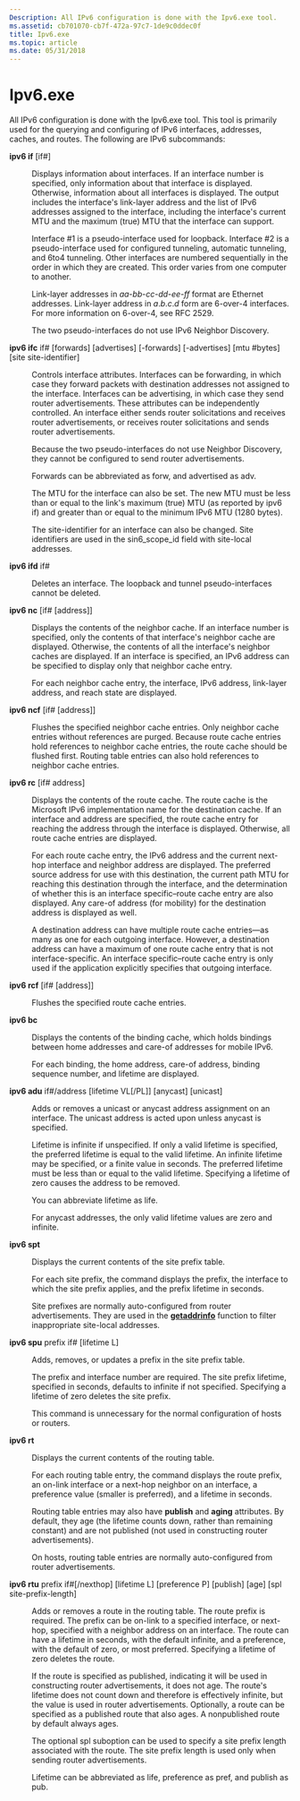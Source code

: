 ```yaml
---
Description: All IPv6 configuration is done with the Ipv6.exe tool.
ms.assetid: cb701070-cb7f-472a-97c7-1de9c0ddec0f
title: Ipv6.exe
ms.topic: article
ms.date: 05/31/2018
---
```


# Ipv6.exe

All IPv6 configuration is done with the Ipv6.exe tool. This tool is primarily used for the querying and configuring of IPv6 interfaces, addresses, caches, and routes. The following are IPv6 subcommands:

<dl> <dt>

<span id="ipv6_if__if__"></span><span id="IPV6_IF__IF__"></span>**ipv6 if** \[if\#\]
</dt> <dd>

Displays information about interfaces. If an interface number is specified, only information about that interface is displayed. Otherwise, information about all interfaces is displayed. The output includes the interface's link-layer address and the list of IPv6 addresses assigned to the interface, including the interface's current MTU and the maximum (true) MTU that the interface can support.

Interface \#1 is a pseudo-interface used for loopback. Interface \#2 is a pseudo-interface used for configured tunneling, automatic tunneling, and 6to4 tunneling. Other interfaces are numbered sequentially in the order in which they are created. This order varies from one computer to another.

Link-layer addresses in *aa*-*bb*-*cc*-*dd*-*ee*-*ff* format are Ethernet addresses. Link-layer address in *a*.*b*.*c*.*d* form are 6-over-4 interfaces. For more information on 6-over-4, see RFC 2529.

The two pseudo-interfaces do not use IPv6 Neighbor Discovery.

</dd> <dt>

<span id="ipv6_ifc_if___forwards___advertises___-forwards___-advertises___mtu__bytes___site_site-identifier_"></span><span id="IPV6_IFC_IF___FORWARDS___ADVERTISES___-FORWARDS___-ADVERTISES___MTU__BYTES___SITE_SITE-IDENTIFIER_"></span>**ipv6 ifc** if\# \[forwards\] \[advertises\] \[-forwards\] \[-advertises\] \[mtu \#bytes\] \[site site-identifier\]
</dt> <dd>

Controls interface attributes. Interfaces can be forwarding, in which case they forward packets with destination addresses not assigned to the interface. Interfaces can be advertising, in which case they send router advertisements. These attributes can be independently controlled. An interface either sends router solicitations and receives router advertisements, or receives router solicitations and sends router advertisements.

Because the two pseudo-interfaces do not use Neighbor Discovery, they cannot be configured to send router advertisements.

Forwards can be abbreviated as forw, and advertised as adv.

The MTU for the interface can also be set. The new MTU must be less than or equal to the link's maximum (true) MTU (as reported by ipv6 if) and greater than or equal to the minimum IPv6 MTU (1280 bytes).

The site-identifier for an interface can also be changed. Site identifiers are used in the sin6\_scope\_id field with site-local addresses.

</dd> <dt>

<span id="ipv6_ifd_if_"></span><span id="IPV6_IFD_IF_"></span>**ipv6 ifd** if\#
</dt> <dd>

Deletes an interface. The loopback and tunnel pseudo-interfaces cannot be deleted.

</dd> <dt>

<span id="ipv6_nc__if___address__"></span><span id="IPV6_NC__IF___ADDRESS__"></span>**ipv6 nc** \[if\# \[address\]\]
</dt> <dd>

Displays the contents of the neighbor cache. If an interface number is specified, only the contents of that interface's neighbor cache are displayed. Otherwise, the contents of all the interface's neighbor caches are displayed. If an interface is specified, an IPv6 address can be specified to display only that neighbor cache entry.

For each neighbor cache entry, the interface, IPv6 address, link-layer address, and reach state are displayed.

</dd> <dt>

<span id="ipv6_ncf__if___address__"></span><span id="IPV6_NCF__IF___ADDRESS__"></span>**ipv6 ncf** \[if\# \[address\]\]
</dt> <dd>

Flushes the specified neighbor cache entries. Only neighbor cache entries without references are purged. Because route cache entries hold references to neighbor cache entries, the route cache should be flushed first. Routing table entries can also hold references to neighbor cache entries.

</dd> <dt>

<span id="ipv6_rc__if__address_"></span><span id="IPV6_RC__IF__ADDRESS_"></span>**ipv6 rc** \[if\# address\]
</dt> <dd>

Displays the contents of the route cache. The route cache is the Microsoft IPv6 implementation name for the destination cache. If an interface and address are specified, the route cache entry for reaching the address through the interface is displayed. Otherwise, all route cache entries are displayed.

For each route cache entry, the IPv6 address and the current next-hop interface and neighbor address are displayed. The preferred source address for use with this destination, the current path MTU for reaching this destination through the interface, and the determination of whether this is an interface specific–route cache entry are also displayed. Any care-of address (for mobility) for the destination address is displayed as well.

A destination address can have multiple route cache entries—as many as one for each outgoing interface. However, a destination address can have a maximum of one route cache entry that is not interface-specific. An interface specific–route cache entry is only used if the application explicitly specifies that outgoing interface.

</dd> <dt>

<span id="ipv6_rcf__if___address__"></span><span id="IPV6_RCF__IF___ADDRESS__"></span>**ipv6 rcf** \[if\# \[address\]\]
</dt> <dd>

Flushes the specified route cache entries.

</dd> <dt>

<span id="ipv6_bc"></span><span id="IPV6_BC"></span>**ipv6 bc**
</dt> <dd>

Displays the contents of the binding cache, which holds bindings between home addresses and care-of addresses for mobile IPv6.

For each binding, the home address, care-of address, binding sequence number, and lifetime are displayed.

</dd> <dt>

<span id="ipv6_adu_if__address__lifetime_VL__PL____anycast___unicast_"></span><span id="ipv6_adu_if__address__lifetime_vl__pl____anycast___unicast_"></span><span id="IPV6_ADU_IF__ADDRESS__LIFETIME_VL__PL____ANYCAST___UNICAST_"></span>**ipv6 adu** if\#/address \[lifetime VL\[/PL\]\] \[anycast\] \[unicast\]
</dt> <dd>

Adds or removes a unicast or anycast address assignment on an interface. The unicast address is acted upon unless anycast is specified.

Lifetime is infinite if unspecified. If only a valid lifetime is specified, the preferred lifetime is equal to the valid lifetime. An infinite lifetime may be specified, or a finite value in seconds. The preferred lifetime must be less than or equal to the valid lifetime. Specifying a lifetime of zero causes the address to be removed.

You can abbreviate lifetime as life.

For anycast addresses, the only valid lifetime values are zero and infinite.

</dd> <dt>

<span id="ipv6_spt"></span><span id="IPV6_SPT"></span>**ipv6 spt**
</dt> <dd>

Displays the current contents of the site prefix table.

For each site prefix, the command displays the prefix, the interface to which the site prefix applies, and the prefix lifetime in seconds.

Site prefixes are normally auto-configured from router advertisements. They are used in the [**getaddrinfo**](/windows/desktop/api/Ws2tcpip/nf-ws2tcpip-getaddrinfo) function to filter inappropriate site-local addresses.

</dd> <dt>

<span id="ipv6_spu_prefix_if___lifetime_L_"></span><span id="ipv6_spu_prefix_if___lifetime_l_"></span><span id="IPV6_SPU_PREFIX_IF___LIFETIME_L_"></span>**ipv6 spu** prefix if\# \[lifetime L\]
</dt> <dd>

Adds, removes, or updates a prefix in the site prefix table.

The prefix and interface number are required. The site prefix lifetime, specified in seconds, defaults to infinite if not specified. Specifying a lifetime of zero deletes the site prefix.

This command is unnecessary for the normal configuration of hosts or routers.

</dd> <dt>

<span id="ipv6_rt"></span><span id="IPV6_RT"></span>**ipv6 rt**
</dt> <dd>

Displays the current contents of the routing table.

For each routing table entry, the command displays the route prefix, an on-link interface or a next-hop neighbor on an interface, a preference value (smaller is preferred), and a lifetime in seconds.

Routing table entries may also have **publish** and **aging** attributes. By default, they age (the lifetime counts down, rather than remaining constant) and are not published (not used in constructing router advertisements).

On hosts, routing table entries are normally auto-configured from router advertisements.

</dd> <dt>

<span id="ipv6_rtu_prefix_if___nexthop___lifetime_L___preference_P___publish___age___spl_site-prefix-length_"></span><span id="ipv6_rtu_prefix_if___nexthop___lifetime_l___preference_p___publish___age___spl_site-prefix-length_"></span><span id="IPV6_RTU_PREFIX_IF___NEXTHOP___LIFETIME_L___PREFERENCE_P___PUBLISH___AGE___SPL_SITE-PREFIX-LENGTH_"></span>**ipv6 rtu** prefix if\#\[/nexthop\] \[lifetime L\] \[preference P\] \[publish\] \[age\] \[spl site-prefix-length\]
</dt> <dd>

Adds or removes a route in the routing table. The route prefix is required. The prefix can be on-link to a specified interface, or next-hop, specified with a neighbor address on an interface. The route can have a lifetime in seconds, with the default infinite, and a preference, with the default of zero, or most preferred. Specifying a lifetime of zero deletes the route.

If the route is specified as published, indicating it will be used in constructing router advertisements, it does not age. The route's lifetime does not count down and therefore is effectively infinite, but the value is used in router advertisements. Optionally, a route can be specified as a published route that also ages. A nonpublished route by default always ages.

The optional spl suboption can be used to specify a site prefix length associated with the route. The site prefix length is used only when sending router advertisements.

Lifetime can be abbreviated as life, preference as pref, and publish as pub.

</dd> </dl>

 

 



